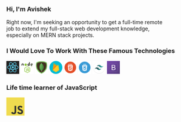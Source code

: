 
<h3> Hi, I'm Avishek </h3>

 <p>
      Right now, I'm seeking an opportunity to get a full-time remote
      <br />
      job to extend my full-stack web development knowledge,
      <br />
      especially on MERN stack projects.
    </p>

<h3>I Would Love To Work With These Famous Technologies</h3>

<img src="react.png" width="34" height="34">&nbsp;<img src="express.jpg" width="34" height="34" />&nbsp;<img src="mongo.png" width="34" height="34" />&nbsp;<img src="firebase.png" width="34" height="34" />&nbsp;<img src="html.png" width="34" height="34" />&nbsp;<img src="css.png" width="34" height="34" />&nbsp;<img src="tailwind.png" width="34" height="34" />&nbsp;<img src="bootstrap.png" width="34" height="34" />

<h3>Life time learner of JavaScript</h3>
<img src="javascript.png" width="48" height="48"> 
